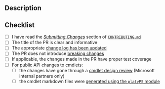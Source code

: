 <!-- DO NOT DELETE THIS TEMPLATE -->

## Description

<!-- Please add a brief description of the changes made in this PR -->

## Checklist

- [ ] I have read the [_Submitting Changes_](https://github.com/Azure/azure-powershell/blob/master/CONTRIBUTING.md#submitting-changes) section of [`CONTRIBUTING.md`](https://github.com/Azure/azure-powershell/blob/master/CONTRIBUTING.md)
- [ ] The title of the PR is clear and informative
- [ ] The appropriate [change log has been updated](https://github.com/Azure/azure-powershell/blob/master/CONTRIBUTING.md#updating-the-change-log)
- [ ] The PR does not introduce [breaking changes](https://github.com/Azure/azure-powershell/blob/master/documentation/breaking-changes/breaking-changes-definition.md)
- [ ] If applicable, the changes made in the PR have proper test coverage
- [ ] For public API changes to cmdlets:
    - [ ] the changes have gone through a [cmdlet design review](https://github.com/Azure/azure-powershell-cmdlet-review-pr) (Microsoft internal partners only)
    - [ ] the cmdlet markdown files were [generated using the `platyPS` module](https://github.com/Azure/azure-powershell/blob/master/documentation/development-docs/help-generation.md)
